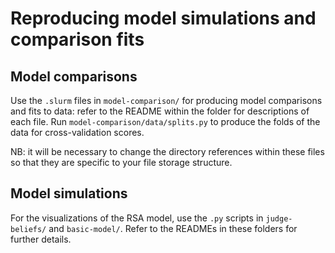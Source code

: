 # Reproducing model simulations and comparison fits

## Model comparisons
Use the `.slurm` files in `model-comparison/` for producing model comparisons
and fits to data: refer to the README within the folder for descriptions of
each file. Run `model-comparison/data/splits.py` to produce the folds of the
data for cross-validation scores.

NB: it will be necessary to change the directory references within these files
so that they are specific to your file storage structure.

## Model simulations
For the visualizations of the RSA model, use the `.py` scripts in `judge-beliefs/`
and `basic-model/`. Refer to the READMEs in these folders for further details.
